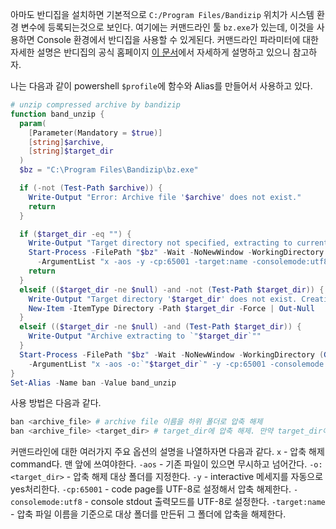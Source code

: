아마도 반디집을 설치하면 기본적으로 `C:/Program Files/Bandizip` 위치가 시스템 환경 변수에 등록되는것으로 보인다.
여기에는 커맨드라인 툴 `bz.exe`가 있는데, 이것을 사용하면 Console 환경에서 반디집을 사용할 수 있게된다.
커맨드라인 파라미터에 대한 자세한 설명은 반디집의 공식 홈페이지 [이 문서](https://kr.bandisoft.com/bandizip/help/parameter/)에서 자세하게 설명하고 있으니 참고하자. 

나는 다음과 같이 powershell `$profile`에 함수와 Alias를 만들어서 사용하고 있다.
```powershell
# unzip compressed archive by bandizip
function band_unzip {
  param(
    [Parameter(Mandatory = $true)]
    [string]$archive,
    [string]$target_dir
  )
  $bz = "C:\Program Files\Bandizip\bz.exe"

  if (-not (Test-Path $archive)) {
    Write-Output "Error: Archive file '$archive' does not exist."
    return
  }

  if ($target_dir -eq "") {
    Write-Output "Target directory not specified, extracting to current directory."
    Start-Process -FilePath "$bz" -Wait -NoNewWindow -WorkingDirectory (Get-Location).Path `
      -ArgumentList "x -aos -y -cp:65001 -target:name -consolemode:utf8 `"$archive`""
    return
  }
  elseif (($target_dir -ne $null) -and -not (Test-Path $target_dir)) {
    Write-Output "Target directory '$target_dir' does not exist. Creating..."
    New-Item -ItemType Directory -Path $target_dir -Force | Out-Null
  }
  elseif (($target_dir -ne $null) -and (Test-Path $target_dir)) {
    Write-Output "Archive extracting to `"$target_dir`""
  }
  Start-Process -FilePath "$bz" -Wait -NoNewWindow -WorkingDirectory (Get-Location).Path `
    -ArgumentList "x -aos -o:`"$target_dir`" -y -cp:65001 -consolemode:utf8 `"$archive`""
}
Set-Alias -Name ban -Value band_unzip
```

사용 방법은 다음과 같다.
```powershell
ban <archive_file> # archive file 이름을 하위 폴더로 압축 해제
ban <archive_file> <target_dir> # target_dir에 압축 해제. 만약 target_dir이 존재하지 않으면 폴더를 만든다.
```

커맨드라인에 대한 여러가지 주요 옵션의 설명을 나열하자면 다음과 같다.
`x` - 압축 해제 command다. 맨 앞에 쓰여야한다.
`-aos` - 기존 파일이 있으면 무시하고 넘어간다.
`-o:<target_dir>` - 압축 해제 대상 폴더를 지정한다.
`-y` - interactive 메세지를 자동으로 yes처리한다.
`-cp:65001` - code page를 UTF-8로 설정해서 압축 해제한다.
`-consolemode:utf8` - console stdout 출력모드를 UTF-8로 설정한다.
`-target:name` - 압축 파일 이름을 기준으로 대상 폴더를 만든뒤 그 폴더에 압축을 해제한다.
